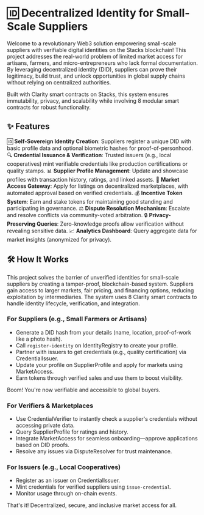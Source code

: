# 🆔 Decentralized Identity for Small-Scale Suppliers

Welcome to a revolutionary Web3 solution empowering small-scale suppliers with verifiable digital identities on the Stacks blockchain! This project addresses the real-world problem of limited market access for artisans, farmers, and micro-entrepreneurs who lack formal documentation. By leveraging decentralized identity (DID), suppliers can prove their legitimacy, build trust, and unlock opportunities in global supply chains without relying on centralized authorities.

Built with Clarity smart contracts on Stacks, this system ensures immutability, privacy, and scalability while involving 8 modular smart contracts for robust functionality.

## ✨ Features

🆔 **Self-Sovereign Identity Creation**: Suppliers register a unique DID with basic profile data and optional biometric hashes for proof-of-personhood.
🔍 **Credential Issuance & Verification**: Trusted issuers (e.g., local cooperatives) mint verifiable credentials like production certifications or quality stamps.
📊 **Supplier Profile Management**: Update and showcase profiles with transaction history, ratings, and linked assets.
🏪 **Market Access Gateway**: Apply for listings on decentralized marketplaces, with automated approval based on verified credentials.
💰 **Incentive Token System**: Earn and stake tokens for maintaining good standing and participating in governance.
⚖️ **Dispute Resolution Mechanism**: Escalate and resolve conflicts via community-voted arbitration.
🔒 **Privacy-Preserving Queries**: Zero-knowledge proofs allow verification without revealing sensitive data.
📈 **Analytics Dashboard**: Query aggregate data for market insights (anonymized for privacy).

## 🛠 How It Works

This project solves the barrier of unverified identities for small-scale suppliers by creating a tamper-proof, blockchain-based system. Suppliers gain access to larger markets, fair pricing, and financing options, reducing exploitation by intermediaries. The system uses 8 Clarity smart contracts to handle identity lifecycle, verification, and integration.

### For Suppliers (e.g., Small Farmers or Artisans)

- Generate a DID hash from your details (name, location, proof-of-work like a photo hash).
- Call `register-identity` on IdentityRegistry to create your profile.
- Partner with issuers to get credentials (e.g., quality certification) via CredentialIssuer.
- Update your profile on SupplierProfile and apply for markets using MarketAccess.
- Earn tokens through verified sales and use them to boost visibility.

Boom! You're now verifiable and accessible to global buyers.

### For Verifiers & Marketplaces

- Use CredentialVerifier to instantly check a supplier's credentials without accessing private data.
- Query SupplierProfile for ratings and history.
- Integrate MarketAccess for seamless onboarding—approve applications based on DID proofs.
- Resolve any issues via DisputeResolver for trust maintenance.

### For Issuers (e.g., Local Cooperatives)

- Register as an issuer on CredentialIssuer.
- Mint credentials for verified suppliers using `issue-credential`.
- Monitor usage through on-chain events.

That's it! Decentralized, secure, and inclusive market access for all.

